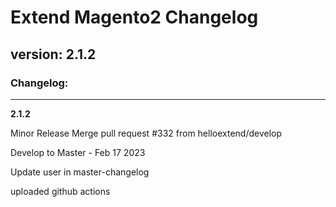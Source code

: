 # Extend Magento2 Changelog

## version: 2.1.2

### Changelog:

---

**2.1.2**

Minor Release Merge pull request #332 from helloextend/develop

Develop to Master - Feb 17 2023

Update user in master-changelog

uploaded github actions



